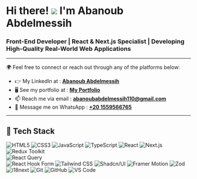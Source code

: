 # Hi there! ![](https://user-images.githubusercontent.com/18350557/176309783-0785949b-9127-417c-8b55-ab5a4333674e.gif) I'm Abanoub Abdelmessih  
### Front-End Developer | React & Next.js Specialist | Developing High-Quality Real-World Web Applications

---

🌍  Feel free to connect or reach out through any of the platforms below:
- 👉  My LinkedIn at : [**Abanoub Abdelmessih**](https://www.linkedin.com/in/abanoub-abdelmessih/)
- 🖥️  See my portfolio at : [**My Portfolio**](https://abanoub-portfolio.vercel.app)
- 📫  Reach me via email : [**abanoubabdelmessih110@gmail.com**](mailto:abanoubabdelmessih110@gmail.com)
- 📱  Message me on WhatsApp : [**+20 1559566765**](https://wa.me/201559566765)

---

## 🚀 Tech Stack

![HTML5](https://img.shields.io/badge/HTML5-E34F26?logo=html5&logoColor=white)
![CSS3](https://img.shields.io/badge/CSS3-1572B6?logo=css3&logoColor=white)
![JavaScript](https://img.shields.io/badge/JavaScript-F7DF1C?logo=javascript&logoColor=black)
![TypeScript](https://img.shields.io/badge/TypeScript-3178C6?logo=typescript&logoColor=white)
![React](https://img.shields.io/badge/React-20232A?logo=react&logoColor=61DAFB)
![Next.js](https://img.shields.io/badge/Next.js-000000?logo=next.js&logoColor=white)
![Redux Toolkit](https://img.shields.io/badge/Redux_Toolkit-764ABC?logo=redux&logoColor=white)  
![React Query](https://img.shields.io/badge/React_Query-FF4154?logo=react-query&logoColor=white)  
![React Hook Form](https://img.shields.io/badge/React_Hook_Form-EC5990?logo=react-hook-form&logoColor=white) 
![Tailwind CSS](https://img.shields.io/badge/Tailwind_CSS-38B2AC?logo=tailwind-css&logoColor=white)
![Shadcn/UI](https://img.shields.io/badge/Shadcn/UI-111827?logo=vercel&logoColor=white)
![Framer Motion](https://img.shields.io/badge/Framer_Motion-EF008F?logo=framer&logoColor=white)
![Zod](https://img.shields.io/badge/Zod-3C1E1E?logo=zod&logoColor=white)  
![i18next](https://img.shields.io/badge/i18next-26A69A?logo=i18next&logoColor=white)
![Git](https://img.shields.io/badge/Git-F05032?logo=git&logoColor=white)
![GitHub](https://img.shields.io/badge/GitHub-181717?logo=github&logoColor=white)
![VS Code](https://img.shields.io/badge/VS_Code-007ACC?logo=visual-studio-code&logoColor=white)
